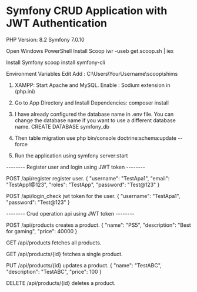 Symfony CRUD Application with JWT Authentication
=====================================
PHP Version: 8.2
Symfony 7.0.10

Open Windows PowerShell
Install Scoop
	iwr -useb get.scoop.sh | iex

Install Symfony
    scoop install symfony-cli

Environment Variables Edit
Add : C:\Users\YourUsername\scoop\shims

1. XAMPP:
    Start Apache and MySQL.
    Enable : Sodium extension in (php.ini)

2. Go to App Directory and Install Dependencies:
    composer install

3. I have already configured the database name in .env file. You can change the database name if you want to use a different database name.
    CREATE DATABASE symfony_db

4. Then table migration use
    php bin/console doctrine:schema:update --force

5. Run the application using
    symfony server:start

-------- Register user and login using JWT token --------

POST /api/register register user.
    {
        "username": "TestApa1",
        "email": "TestApp1@123",
        "roles": "TestApp",
        "password": "Test@123"
    }

POST /api/login_check jwt token for the user.
    {
        "username": "TestApa1",
        "password": "Test@123"
    }

-------- Crud operation api using JWT token --------

POST /api/products creates a product.
    {
        "name": "PS5",
        "description": "Best for gaming",
        "price": 40000
    }

GET /api/products fetches all products.

GET /api/products/{id} fetches a single product.

PUT /api/products/{id} updates a product.
    {
        "name": "TestABC",
        "description": "TestABC",
        "price": 100
    }

DELETE /api/products/{id} deletes a product.

